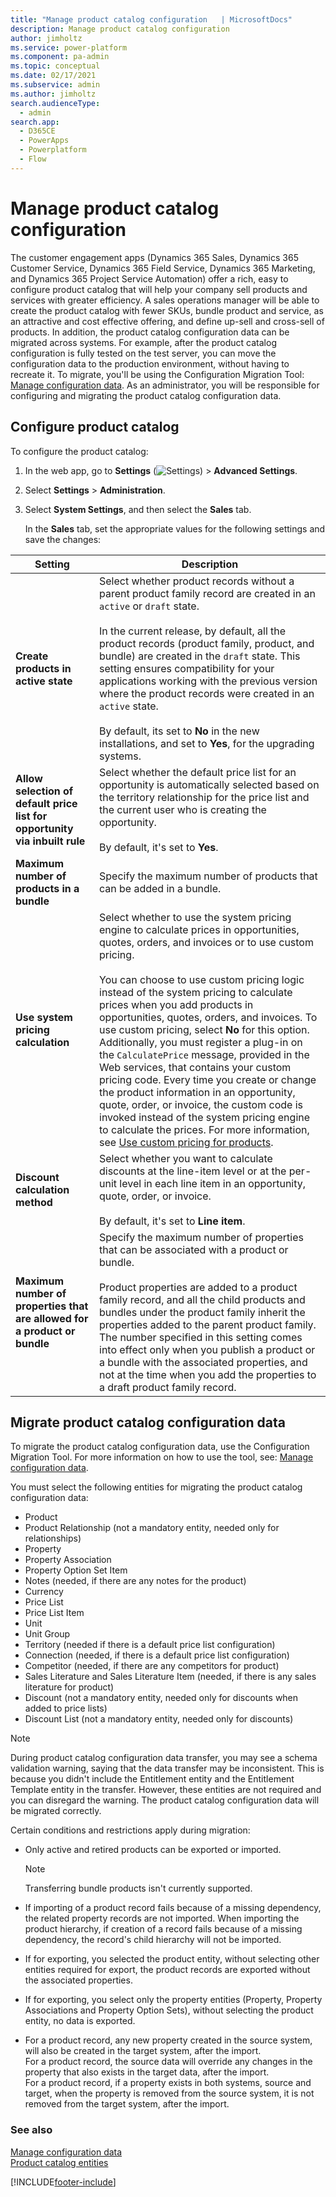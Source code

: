 ```yaml
---
title: "Manage product catalog configuration   | MicrosoftDocs"
description: Manage product catalog configuration 
author: jimholtz
ms.service: power-platform
ms.component: pa-admin
ms.topic: conceptual
ms.date: 02/17/2021
ms.subservice: admin
ms.author: jimholtz
search.audienceType: 
  - admin
search.app:
  - D365CE
  - PowerApps
  - Powerplatform
  - Flow
---
```

# Manage product catalog configuration

<!-- legacy procedure -->

The customer engagement apps (Dynamics 365 Sales, Dynamics 365 Customer Service, Dynamics 365 Field Service, Dynamics 365 Marketing, and Dynamics 365 Project Service Automation) offer a rich, easy to configure product catalog that will help your company sell products and services with greater efficiency. A sales operations manager will be able to create the product catalog with fewer SKUs, bundle product and service, as an attractive and cost effective offering, and define up-sell and cross-sell of products. In addition, the product catalog configuration data can be migrated across systems. For example, after the product catalog configuration is fully tested on the test server, you can move the configuration data to the production environment, without having to recreate it. To migrate, you'll be using the Configuration Migration Tool: [Manage configuration data](manage-configuration-data.md).  As an administrator, you will be responsible for configuring and migrating the product catalog configuration data.  
  
## Configure product catalog  
 To configure the product catalog:  
  
1. In the web app, go to **Settings** (![Settings](media/settings-gear-icon.png "Settings")) > **Advanced Settings**.

2. Select **Settings** > **Administration**.

3. Select **System Settings**, and then select the **Sales** tab. 
  
   In the **Sales** tab, set the appropriate values for the following settings and save the changes:  
  
|                                  Setting                                   |                                                                                                                                                                                                                                                                                                                                                                                                                                                                                                                                                 Description                                                                                                                                                                                                                                                                                                                                                                                                                                                                                                                                                  |
|----------------------------------------------------------------------------|--------------------------------------------------------------------------------------------------------------------------------------------------------------------------------------------------------------------------------------------------------------------------------------------------------------------------------------------------------------------------------------------------------------------------------------------------------------------------------------------------------------------------------------------------------------------------------------------------------------------------------------------------------------------------------------------------------------------------------------------------------------------------------------------------------------------------------------------------------------------------------------------------------------------------------------------------------------------------------------------------------------------------------------------------------------------------------------------------------------|
|                    **Create products in active state**                     |                                                                                                                                                                                   Select whether product records without a parent product family record are created in an `active` or `draft` state.<br /><br /> In the current release, by default, all the product records (product family, product, and bundle) are created in the `draft` state. This setting ensures compatibility for your applications working with the previous version where the product records were created in an `active` state.<br /><br /> By default, its set to **No** in the new installations, and set to **Yes**, for the upgrading systems.                                                                                                                                                                                    |
| **Allow selection of default price list for opportunity via inbuilt rule** |                                                                                                                                                                                                                                                                                                                                                                                                                                 Select whether the default price list for an opportunity is automatically selected based on the territory relationship for the price list and the current user who is creating the opportunity.<br /><br /> By default, it's set to **Yes**.                                                                                                                                                                                                                                                                                                                                                                                                                                 |
|                 **Maximum number of products in a bundle**                 |                                                                                                                                                                                                                                                                                                                                                                                                                                                                                                                    Specify the maximum number of products that can be added in a bundle.                                                                                                                                                                                                                                                                                                                                                                                                                                                                                                                     |
|                     **Use system pricing calculation**                     | Select whether to use the system pricing engine to calculate prices in opportunities, quotes, orders, and invoices or to use custom pricing.<br /><br /> You can choose to use custom pricing logic instead of the system pricing to calculate prices when you add products in opportunities, quotes, orders, and invoices. To use custom pricing, select **No** for this option. Additionally, you must register a plug-in on the `CalculatePrice` message, provided in the Web services, that contains your custom pricing code. Every time you create or change the product information in an opportunity, quote, order, or invoice, the custom code is invoked instead of the system pricing engine to calculate the prices. For more information, see [Use custom pricing for products](/dynamics365/customerengagement/on-premises/developer/use-custom-pricing-products). |
|                      **Discount calculation method**                       |                                                                                                                                                                                                                                                                                                                                                                                                                                               Select whether you want to calculate discounts at the line-item level or at the per-unit level in each line item in an opportunity, quote, order, or invoice.<br /><br /> By default, it's set to **Line item**.                                                                                                                                                                                                                                                                                                                                                                                                                                               |
| **Maximum number of properties that are allowed for a product or bundle**  |                                                                                                                                                                                                                                                                                                Specify the maximum number of properties that can be associated with a product or bundle.<br /><br /> Product properties are added to a product family record, and all the child products and bundles under the product family inherit the properties added to the parent product family. The number specified in this setting comes into effect only when you publish a product or a bundle with the associated properties, and not at the time when you add the properties to a draft product family record.                                                                                                                                                                                                                                                                                                |
  
## Migrate product catalog configuration data  
 To migrate the product catalog configuration data, use the Configuration Migration Tool. For more information on how to use the tool, see: [Manage configuration data](manage-configuration-data.md).  
  
 You must select the following entities for migrating the product catalog configuration data:  
  
-   Product  
-   Product Relationship (not a mandatory entity, needed only for relationships)  
-   Property  
-   Property Association  
-   Property Option Set Item  
-   Notes (needed,  if there are any notes for the product)  
-   Currency  
-   Price List  
-   Price List Item  
-   Unit  
-   Unit Group  
-   Territory (needed if there is a default price list configuration)  
-   Connection (needed, if there is a default price list configuration)  
-   Competitor (needed, if there are any competitors for product)  
-   Sales Literature and Sales Literature Item (needed, if there is any sales literature for product)  
-   Discount (not a mandatory entity, needed only for discounts when added to price lists)  
-   Discount List (not a mandatory entity, needed only for discounts)  
  
> [!NOTE]
>  During product catalog configuration data transfer, you may see a schema validation warning, saying that the data transfer may be inconsistent. This is because you didn't include the Entitlement entity and the Entitlement Template entity in the transfer. However, these entities are not required and you can disregard the warning. The product catalog configuration data will be migrated correctly.  
  
 Certain conditions and restrictions apply during migration:  
  
-   Only active and retired products can be exported or imported.  
    > [!NOTE]
    > Transferring bundle products isn't currently supported. 
  
-   If importing of a product record fails because of a missing dependency, the related property records are not imported. When importing the product hierarchy, if creation of a record fails because of a missing dependency, the record's child hierarchy will not be imported.  
  
-   If for exporting, you selected the product entity, without selecting other entities required for export, the product records are exported without the associated properties.  
  
-   If for exporting, you select only the property entities (Property, Property Associations and Property Option Sets), without selecting the product entity, no data is exported.  
  
-   For a product record, any new property created in the source system, will also be created in the target system, after the import.   
    For a product record, the source data will override any changes in the property that also exists in the target data, after the import.   
    For a product record, if a property exists in both systems, source and target, when the property is removed from the source system, it is not removed from the target system, after the import.  
  
### See also  
[Manage configuration data](manage-configuration-data.md)   <br />
[Product catalog entities](manage-product-catalog-configuration.md)


[!INCLUDE[footer-include](../includes/footer-banner.md)]